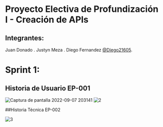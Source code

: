 # Proyecto Electiva de Profundización I - Creación de APIs

## Integrantes:
 Juan Donado [](https://github.com/).
 Justyn Meza [](https://github.com/).
 Diego Fernandez [@Diego21605](https://github.com/Diego21605).
 
 # Sprint 1:
 
 ## Historia de Usuario EP-001 
 
 ![Captura de pantalla 2022-09-07 203141](https://drive.google.com/file/d/1ppn3h-By99dpnxlWpm5RRRfAEkC8U_wE/view?usp=sharing)
  ![2](https://drive.google.com/file/d/18dhZ-n1VnEzHlD-h77-n_RT3DhJ28WNA/view?usp=sharing)
  
  ##Historia Técnica EP-002 

![3](https://drive.google.com/file/d/1v_-vP0S_5gQ_tQhfX0I8P8KnNSzPy6lg/view?usp=sharing)

